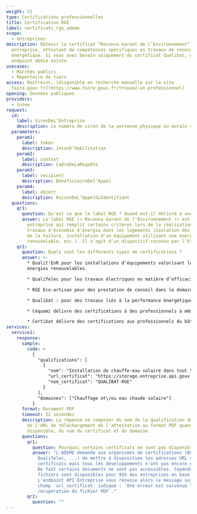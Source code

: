 ```yaml
---
weight: 21
type: Certifications professionnelles
title: Certification RGE
label: certificats_rge_ademe
scope:
  - entreprises
description: Obtenir le certificat “Reconnu Garant de l’Environnement” d’une
  entreprise, attestant de compétences spécifiques en travaux de rénovation
  énergétique. Si vous avez besoin uniquement du certificat Qualibat, un
  endpoint dédié existe.
usecases:
  - Marchés publics
  - Répertoire de tiers
access: Restreint, [disponible en recherche manuelle sur le site
  faire.gouv.fr](https://www.faire.gouv.fr/trouvez-un-professionnel)
opening: Données publiques
providers:
  - insee
request:
  id:
    label: SirenDeL’Entreprise
    description: Le numéro de siren de la personne physique ou morale recherchée
  parameters:
    param1:
      label: token
      description: JetonD’Habilitation
    param2:
      label: context
      description: CadreDeLaRequête
    param3:
      label: recipient
      description: BénéficiaireDel’Appel
    param4:
      label: object
      description: RaisonDeL’AppelOuIdentifiant
  questions:
    qr1:
      question: Qu'est ce que le label RGE ? Quand est-il délivré à une entreprise ?
      answer: Le label RGE (« Reconnu Garant de l'Environnement ») est délivré à une
        entreprise qui remplit certains critères lors de la réalisation de
        travaux d'économie d'énergie dans les logements (isolation des murs ou
        de la toiture, installation d'un équipement utilisant une énergie
        renouvelable, etc.). Il s'agit d'un dispositif reconnu par l'Etat.
    qr2:
      question: Quels sont les différents types de certifications ?
      answer: >-
        * Qualit'EnR pour les installations d’équipements valorisant les
        énergies renouvelables.

        * Qualifelec pour les travaux électriques en matière d’efficacité énergétique et/ou d’installation des énergies renouvelables.

        * RGE Eco-artisan pour des prestation de conseil dans le domaine de la performance énergétique, par le biais d’une évaluation thermique ou des travaux d’efficacité énergétique.

        * Qualibat : pour des travaux liés à la performance énergétique (construction ou rénovation).

        * Céquami délivre des certifications à des professionnels à même de vous proposer des travaux de rénovation lourde dans le cadre d’une rénovation énergétique globale du logement.

        * Certibat délivre des certifications aux professionnels du bâtiment en mesure de proposer et réaliser des offres globales de rénovation énergétique.
services:
  service1:
    response:
      sample:
        code: >
          {
            "qualifications": [
              {
                "nom": "Installation de chauffe-eau solaire dans tout type de bâtiment supérieur à 1000 m²",
                "url_certificat": "https://storage.entreprise.api.gouv.fr/siade/attestation%2D3a858b299ce9f370e6bdc666d0616617-certificat_rge_ademe.pdf",
                "nom_certificat": "QUALIBAT-RGE"
              }
            ],
            "domaines": ["Chauffage et\/ou eau chaude solaire"]
          }
      format: Document PDF
      timeout: 12 secondes
      description: La réponse se composer du nom de la qualification de l'entreprise,
        de l'URL de téléchargement de l'attestation au format PDF quand celle-ci est
        disponible, du nom du certificat et du domaine.
      questions:
        qr1:
          question: Pourquoi certains certificats ne sont pas disponibles ?
          answer: "L'ADEME demande aux organismes de certifications (Qualit'EnR,
            Qualifelec, ...) de mettre à disposition les adresses URL vers les
            certificats mais tous les développements n'ont pas encore été réalisés.
            De fait certains documents ne sont pas accessibles. Cependant, les
            fichiers sont disponibles pour 95% des entreprises en base chez l'ADEME.
            L'endpoint API Entreprise vous renvoie alors le message suivant : le
            champ `url_certificat` indique : `Une erreur est survenue lors de la
            récupération du fichier PDF`."
        qr2:
          question: ""
---
```

